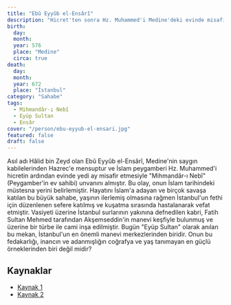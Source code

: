```yaml
---
title: "Ebû Eyyûb el-Ensârî"
description: "Hicret'ten sonra Hz. Muhammed'i Medine'deki evinde misafir eden ve İstanbul'un fethinde manevi bir rol oynayan sahabe."
birth:
  day:
  month:
  year: 576
  place: "Medine"
  circa: true
death:
  day:
  month:
  year: 672
  place: "İstanbul"
category: "Sahabe"
tags:
  - Mihmandâr-ı Nebî
  - Eyüp Sultan
  - Ensâr
cover: "/person/ebu-eyyub-el-ensari.jpg"
featured: false
draft: false
---
```


Asıl adı Hâlid bin Zeyd olan Ebû Eyyûb el-Ensârî, Medine'nin saygın kabilelerinden Hazrec'e mensuptur ve İslam peygamberi Hz. Muhammed'i hicretin ardından evinde yedi ay misafir etmesiyle "Mihmandâr-ı Nebî" (Peygamber'in ev sahibi) unvanını almıştır. Bu olay, onun İslam tarihindeki müstesna yerini belirlemiştir. Hayatını İslam'a adayan ve birçok savaşa katılan bu büyük sahabe, yaşının ilerlemiş olmasına rağmen İstanbul'un fethi için düzenlenen sefere katılmış ve kuşatma sırasında hastalanarak vefat etmiştir. Vasiyeti üzerine İstanbul surlarının yakınına defnedilen kabri, Fatih Sultan Mehmed tarafından Akşemseddin'in manevi keşfiyle bulunmuş ve üzerine bir türbe ile cami inşa edilmiştir. Bugün "Eyüp Sultan" olarak anılan bu mekan, İstanbul'un en önemli manevi merkezlerinden biridir. Onun bu fedakarlığı, inancın ve adanmışlığın coğrafya ve yaş tanımayan en güçlü örneklerinden biri değil midir?

## Kaynaklar

- [Kaynak 1](https://islamansiklopedisi.org.tr/ebu-eyyub-el-ensari)
- [Kaynak 2](https://www.ntv.com.tr/galeri/sanat/ebu-eyyub-el-ensarinin-hayati-mehmed-fetihler-sultani-dizisiyle-gundeme-geldi,5-uBqVq2E02G_kNz-b_WPA)